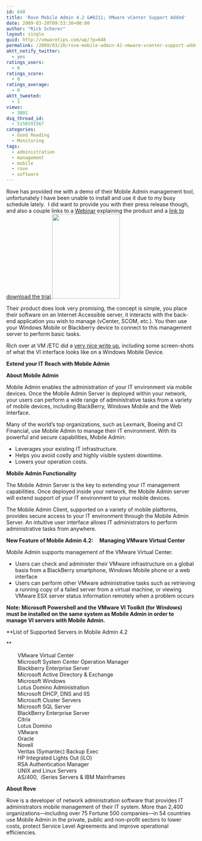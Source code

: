 ```yaml
---
id: 648
title: 'Rove Mobile Admin 4.2 &#8211; VMware vCenter Support Added'
date: 2009-03-20T09:53:30+00:00
author: "Rick Scherer"
layout: single
guid: http://vmwaretips.com/wp/?p=648
permalink: /2009/03/20/rove-mobile-admin-42-vmware-vcenter-support-added/
aktt_notify_twitter:
  - yes
ratings_users:
  - 0
ratings_score:
  - 0
ratings_average:
  - 0
aktt_tweeted:
  - 1
views:
  - 3801
dsq_thread_id:
  - 5156591567
categories:
  - Good Reading
  - Monitoring
tags:
  - administration
  - management
  - mobile
  - rove
  - software
---
```

Rove has provided me with a demo of their Mobile Admin management tool, unfortunately I have been unable to install and use it due to my busy schedule lately.  I did want to provide you with their press release though, and also a couple links to a <a href="https://www2.gotomeeting.com/register/348258434" target="_blank">Webinar</a> explaining the product and a <a href="http://www.roveit.com/trial" target="_blank">link to download the trial</a>.<img class="alignright size-full wp-image-649" title="rove_ma4_exchange2007" src="http://vmwaretips.com/wp/wp-content/uploads/2009/03/rove_ma4_exchange2007.jpg" alt="" width="180" height="225" />

Their product does look very promising, the concept is simple, you place their software on an Internet Accessible server, it interacts with the back-end application you wish to manage (vCenter, SCOM, etc.). You then use your Windows Mobile or Blackberry device to connect to this management server to perform basic tasks.

Rich over at VM /ETC did a <a href="http://vmetc.com/2009/03/20/vmware-infrastructure-administration-via-phone-possible-rove-mobile-admin/" target="_blank">very nice write up</a>, including some screen-shots of what the VI interface looks like on a Windows Mobile Device.

<!--more-->

**Extend your IT Reach with Mobile Admin**

**About Mobile Admin**
  
Mobile Admin enables the administration of your IT environment via mobile devices. Once the Mobile Admin Server is deployed within your network, your users can perform a wide range of administrative tasks from a variety of mobile devices, including BlackBerry, Windows Mobile and the Web Interface.
  
Many of the world’s top organizations, such as Lexmark, Boeing and CI Financial, use Mobile Admin to manage their IT environment. With its powerful and secure capabilities, Mobile Admin:

  * Leverages your existing IT infrastructure.
  * Helps you avoid costly and highly visible system downtime.
  * Lowers your operation costs.

**Mobile Admin Functionality**
  
The Mobile Admin Server is the key to extending your IT management capabilities. Once deployed inside your network, the Mobile Admin server will extend support of your IT environment to your mobile devices.

The Mobile Admin Client, supported on a variety of mobile platforms, provides secure access to your IT environment through the Mobile Admin Server. An intuitive user interface allows IT administrators to perform administrative tasks from anywhere.

**New Feature of Mobile Admin 4.2:     Managing VMware Virtual Center**
  
Mobile Admin supports management of the VMware Virtual Center.

  * Users can check and administer their VMware infrastructure on a global basis from a BlackBerry smartphone, Windows Mobile phone or a web interface
  * Users can perform other VMware administrative tasks such as retrieving a running copy of a failed server from a virtual machine, or viewing VMware ESX server status information remotely when a problem occurs

**Note: Microsoft Powershell and the VMware VI Toolkit (for Windows) must be installed on the same system as Mobile Admin in order to manage VI servers with Mobile Admin.**

**List of Supported Servers in Mobile Admin 4.2
  
** 

<p style="padding-left: 30px;">
  VMware Virtual Center<br /> Microsoft System Center Operation Manager<br /> Blackberry Enterprise Server<br /> Microsoft Active Directory & Exchange<br /> Microsoft Windows<br /> Lotus Domino Administration<br /> Microsoft DHCP, DNS and IIS<br /> Microsoft Cluster Servers<br /> Microsoft SQL Server<br /> BlackBerry Enterprise Server<br /> Citrix<br /> Lotus Domino<br /> VMware<br /> Oracle<br /> Novell<br /> Veritas (Symantec) Backup Exec<br /> HP Integrated Lights Out (iLO)<br /> RSA Authentication Manager<br /> UNIX and Linux Servers<br /> AS/400,  iSeries Servers & IBM Mainframes
</p>

**About Rove**
  
Rove is a developer of network administration software that provides IT administrators mobile management of their IT system. More than 2,400 organizations—including over 75 Fortune 500 companies—in 54 countries use Mobile Admin in the private, public and non-profit sectors to lower costs, protect Service Level Agreements and improve operational efficiencies.